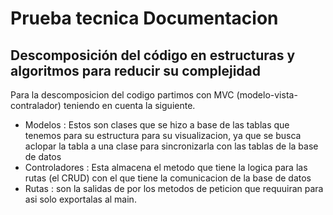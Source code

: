 # Prueba tecnica Documentacion

## Descomposición del código en estructuras y algoritmos para reducir su complejidad

Para la descomposicion del codigo partimos con MVC (modelo-vista-contralador) teniendo en cuenta la siguiente.
- Modelos :
Estos son clases que se hizo a base de las tablas que tenemos para su estructura para su visualizacion, ya que se busca aclopar la tabla a una clase para sincronizarla con las tablas de la base de datos 
- Controladores :
Esta almacena el metodo que tiene la logica para las rutas (el CRUD) con el que tiene la comunicacion de la base de datos
- Rutas :
son la salidas de por los metodos de peticion que requuiran para asi solo exportalas al main.

